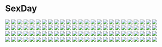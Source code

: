 # SexDay
![](https://konachan.com/jpeg/56d180c86eed8f85c9f743479230380d/Konachan.com%20-%20201596%20apple%20breasts%20candy%20cleavage%20dress%20fang%20food%20fruit%20game_cg%20green_hair%20group%20halloween%20hat%20long_hair%20night%20short_hair%20white_hair%20witch%20witch_hat.jpg)
![](https://konachan.com/image/d3075d3dac6acf78933a4a32789be0fc/Konachan.com%20-%20252475%20akasaai%20anthropomorphism%20bandage%20blush%20breasts%20grass%20gray_hair%20headband%20kamoi_%28kancolle%29%20kantai_collection%20long_hair%20thighhighs.jpg)
![](https://konachan.com/image/ed032de67081090d9e2719eddeb75465/Konachan.com%20-%20183118%20blonde_hair%20chain%20fan%20fang%20gloves%20horns%20hoshiguma_yuugi%20kantarou_%28nurumayutei%29%20long_hair%20red_eyes%20shackles%20touhou.jpg)
![](https://konachan.com/image/d24d0052b39c13a94b1760bd09364a3e/Konachan.com%20-%20119199%2016ban%20disgaea%20horns%20jpeg_artifacts%20mao_%28disgaea%29%20pantyhose%20pink_eyes%20pink_hair%20pointed_ears%20raspberyl%20short_hair%20skirt%20third-party_edit%20white.jpg)
![](https://konachan.com/image/957858eadd97186c82ff966e15a53d23/Konachan.com%20-%2098265%20%2B15%20boots%20flowers%20original%20scarf.jpg)
![](https://konachan.com/jpeg/c70289c91e830c57921387616229a43b/Konachan.com%20-%2087811%20akagaminanoka%20animal_ears%20catgirl%20cat_smile%20chibi%20flandre_scarlet%20food%20hat%20tail%20touhou%20vampire%20white.jpg)
![](https://konachan.com/jpeg/628c9e6d1de51e48c8d03f6a49f4876f/Konachan.com%20-%20200109%20animal%20bubbles%20fish%20purple_eyes%20purple_hair%20short_hair%20stockings%20water.jpg)
![](https://konachan.com/image/8b1afed87072fc2f9ef0467bb954f8a7/Konachan.com%20-%20216860%20flowers%20hatsune_miku%20headphones%20hinata8281%20long_hair%20microphone%20pink_hair%20sakura_miku%20tie%20twintails%20vocaloid.jpg)
![](https://konachan.com/jpeg/af32b0a97814399fa7224ffba4d7e995/Konachan.com%20-%20254800%20ass%20blonde_hair%20blue_eyes%20hanahanamaki%20ribbons%20third-party_edit%20twintails%20white.jpg)
![](https://konachan.com/image/75041abe0b8bc13f1c66e5f5d9acaadf/Konachan.com%20-%20277184%20barefoot%20bed%20bra%20breasts%20cleavage%20cropped%20fate_%28series%29%20glasses%20mash_kyrielight%20panties%20purple_eyes%20purple_hair%20short_hair%20underwear%20zucchini.jpg)
![](https://konachan.com/image/a6b93e8f0942fdd9ef8416b598b8df1e/Konachan.com%20-%20156622%20blonde_hair%20blue_eyes%20blush%20cherry_blossoms%20flowers%20headphones%20kagamine_rin%20long_hair%20night%20o_daizen%20petals%20phone%20vocaloid.jpg)
![](https://konachan.com/jpeg/b066e89286a409e299331ef2241babe1/Konachan.com%20-%20146909%20aqua_hair%20blue_eyes%20blush%20breasts%20hatsune_miku%20long_hair%20navel%20nipples%20nude%20pussy%20sayori%20thighhighs%20twintails%20uncensored%20vocaloid.jpg)
![](https://konachan.com/jpeg/070ce2b31bf5b18131c2a13f7b649a24/Konachan.com%20-%20190326%20brown_eyes%20brown_hair%20flowers%20ib%20ib_%28ib%29%20long_hair%20rose%20yui0a.jpg)
![](https://konachan.com/image/69e6a1ed4373c00f7857fbe031b8ff42/Konachan.com%20-%20204691%20fan%20hata_no_kokoro%20mask%20nonbei%20petals%20pink_hair%20purple_eyes%20touhou.jpg)
![](https://konachan.com/jpeg/5054adee55effd7e5cf5843effec7d6f/Konachan.com%20-%20298276%20blush%20chiyomaru_%28yumichiyo0606%29%20gloves%20gray_hair%20lize_helesta%20long_hair%20nijisanji%20purple_eyes%20tiara.jpg)
![](https://konachan.com/image/075742107d39d1f1abe2e425f6d50151/Konachan.com%20-%20109327%20autumn%20blonde_hair%20blue_eyes%20book%20bra%20food%20leaves%20original%20panties%20pocky%20striped_panties%20underwear%20valyu.jpg)
![](https://konachan.com/image/5928a14fd71ef9a0748e7ccb4a86d190/Konachan.com%20-%2019396%20kagurazaka_asuna%20konoe_konoka%20mahou_sensei_negima%20miyazaki_nodoka%20negi_springfield%20rikdo_koshi%20yukihiro_ayaka.jpg)
![](https://konachan.com/image/c2046ad72d870ede22bcc0807f717450/Konachan.com%20-%20133475%202girls%20anthropomorphism%20axis_powers_hetalia%20belarus_%28hetalia%29%20blonde_hair%20blue_eyes%20dress%20long_hair%20purple_eyes%20ukraine_%28hetalia%29.jpg)
![](https://konachan.com/image/2803ec1b1bcf4e9423e7737751e6b0f7/Konachan.com%20-%20223947%20ein_eis%20hatsune_miku%20long_hair%20space%20twintails%20vocaloid.jpg)
![](https://konachan.com/image/ae3195462247e87aa3d5067da81df64a/Konachan.com%20-%2048971%20all_male%20bleach%20male%20polychromatic%20ulquiorra_schiffer.jpg)
![](https://konachan.com/image/bdc1e96cc3f1194c2f719f76191d0666/Konachan.com%20-%20161936%20bow%20cherry_blossoms%20flowers%20hata_no_kokoro%20mask%20nine_%28liuyuhao1992%29%20petals%20pink_hair%20shade%20touhou%20water.jpg)
![](https://konachan.com/jpeg/91ce472c4b294024f9799805adb162a6/Konachan.com%20-%20210122%20blonde_hair%20blue_eyes%20chain%20game_cg%20norumu_rosurisubagu%20touhikou_game%20yasuyuki.jpg)
![](https://konachan.com/image/38423177d32889b393dac426222cfd4e/Konachan.com%20-%20137518%20aqua_eyes%20blonde_hair%20long_hair%20observerz%20original.jpg)
![](https://konachan.com/image/36d2733b26df2793209e6af94020cc4e/Konachan.com%20-%20218000%20blue_eyes%20hatsune_miku%20long_hair%20moppu810%20pink_hair%20sakura_miku%20tie%20twintails%20vocaloid.jpg)
![](https://konachan.com/image/1ff54dcdbf501f4831670882b9e34e19/Konachan.com%20-%2075905%20hatsune_miku%20tagme%20twintails%20vocaloid.jpg)
![](https://konachan.com/image/dc0b7dffbfa2efa3e8bba54e183f3c40/Konachan.com%20-%20192677%20building%20landscape%20nobody%20saiga_tokihito%20scenic%20the_hobbit.jpg)
![](https://konachan.com/image/dc131058ddf42786e434f6128ed584d1/Konachan.com%20-%20244439%20bakemonogatari%20breasts%20jpeg_artifacts%20long_hair%20monogatari_%28series%29%20school_uniform%20senjougahara_hitagi%20skirt%20tagme_%28artist%29%20third-party_edit%20tie.jpg)
![](https://konachan.com/image/cbff635d9d8a3b4e3660fbf431c7ecaf/Konachan.com%20-%2056866%20blonde_hair%20blue_eyes%20blush%20clochette%20daikanyama_sumire%20long_hair%20oshiki_hitoshi%20panties%20school_uniform%20striped_panties%20suzunone_seven%20underwear.jpg)
![](https://konachan.com/jpeg/40e4ff2b2aa1e0912861660689b35196/Konachan.com%20-%20286576%20ass%20breasts%20cameltoe%20catgirl%20fang%20gloves%20koumo%20long_hair%20nipples%20panties%20pantyhose%20red_eyes%20red_hair%20shorts%20skintight%20underwear%20wink%20xenoblade.jpg)
![](https://konachan.com/image/77974f22df10f8e48308c0d96124b525/Konachan.com%20-%2051730%20blue_eyes%20haramura_nodoka%20miyanaga_saki%20pink_hair%20saki%20school_uniform%20thighhighs.jpg)
![](https://konachan.com/image/393ac98e9830721786e9f511e71bbcaa/Konachan.com%20-%2024582%20shigure_asa%20shuffle.jpg)
![](https://konachan.com/image/9e1cc685980b73aa476c0925adb94585/Konachan.com%20-%20193635%20aya_shobon%20blue_eyes%20brown_hair%20christmas%20elbow_gloves%20gloves%20headdress%20long_hair%20original%20panties%20thighhighs%20underwear.jpg)
![](https://konachan.com/image/af7a6f79548b871a1a21fc4aee1557db/Konachan.com%20-%2024477%20hikari%20kono_minikuku_mo_utsukushii_sekai%20takemoto_takeru.jpg)
![](https://konachan.com/image/c518dc3d4903c97d60bf3ff71ddae505/Konachan.com%20-%2079992%20fujiwara_no_mokou%20hiyori-o%20touhou.jpg)
![](https://konachan.com/image/0f9ef53137e85fa932fd1c26f1cb6bcc/Konachan.com%20-%2073118%20blue_hair%20brown_eyes%20hat%20wings%20yori.jpg)
![](https://konachan.com/image/81f93f7475d39febbf238ac1f7a8f07b/Konachan.com%20-%20231160%20fate_grand_order%20fate_%28series%29%20scathach_%28fate_grand_order%29%20swd3e2.jpg)
![](https://konachan.com/jpeg/5adeca40f5ba468a491ce65c7a945727/Konachan.com%20-%20250613%20annin_doufu%20blonde_hair%20blush%20bow%20braids%20brown_eyes%20bunny%20doll%20idolmaster%20long_hair%20necklace%20saionji_kotoka%20teddy_bear%20wristwear.jpg)
![](https://konachan.com/jpeg/0e3987745982ccbf0e68d087efc3887d/Konachan.com%20-%20197223%20flowers%20green_eyes%20hatsune_miku%20long_hair%20shuzi%20skirt%20thighhighs%20twintails%20vocaloid.jpg)
![](https://konachan.com/jpeg/66a4f7546c687c5db57c9b90661b770e/Konachan.com%20-%2042615%20aisaka_taiga%20toradora.jpg)
![](https://konachan.com/image/71d37573e258fd4179fc5ea8eac9bb41/Konachan.com%20-%2018554%20animal_ears%20bell%20black_hair%20blush%20boots%20bow%20breasts%20catgirl%20cleavage%20snow%20snowman%20tail%20thighhighs%20yellow_eyes.jpg)
![](https://konachan.com/image/e9c7ca3fa11feeef536ebc383624e81c/Konachan.com%20-%20162629%20anal%20aqua_eyes%20aqua_hair%20blush%20cum%20hatsune_miku%20nipples%20pussy%20pussy_juice%20sex%20spread_pussy%20stockings%20sukesan%20twintails%20uncensored%20vocaloid.jpg)
![](https://konachan.com/image/3eef233543b7b49f95bd9d7d9b2a4f49/Konachan.com%20-%20165345%20animal_ears%20black_hair%20ch%40r%20necro-san%20skirt%20thighhighs%20yellow_eyes.jpg)
![](https://konachan.com/image/e2494167bb110cfac80fb6a4e4049681/Konachan.com%20-%2075797%20blonde_hair%20blush%20dress%20flandre_scarlet%20hat%20long_hair%20red_eyes%20ribbons%20touhou%20vampire%20wings.jpg)
![](https://konachan.com/image/5213f2f7a0a3d59f0d07f9f4f193d666/Konachan.com%20-%20157904%20blonde_hair%20blue_hair%20butterfly%20clouds%20dragon%20original%20pixiv_fantasia%20yuuki_youichi.jpg)
![](https://konachan.com/jpeg/4bff51d21f7edd9e4f445c27bef7d5a9/Konachan.com%20-%20169876%20aqua_eyes%20bikini%20blush%20boat%20breast_grab%20breasts%20censored%20game_cg%20itou_life%20long_hair%20nanase_momoka%20navel%20nipples%20pink_hair%20sex%20swimsuit%20water%20wet.jpg)
![](https://konachan.com/image/34cbbe4a0996762ebc8b64619c2e6488/Konachan.com%20-%2012136%20tagme.jpg)
![](https://konachan.com/jpeg/032c27f76edbaf76af91c87d66d0f5e6/Konachan.com%20-%20132792%20game_cg%20strawberry_feels%20yoshiwo.jpg)
![](https://konachan.com/jpeg/f7c0b0d62c0f4c147d00fc9c689605c8/Konachan.com%20-%20212717%20aliasing%20blush%20bow%20hakurei_reimu%20hasuga_sea%20japanese_clothes%20miko%20navel%20ofuda%20touhou.jpg)
![](https://konachan.com/image/d08db91f7150e50deaa349e096c348b6/Konachan.com%20-%20144539%20blonde_hair%20bra%20breasts%20cleavage%20food%20ice_cream%20liong%20long_hair%20open_shirt%20orange_eyes%20original%20panties%20socks%20underwear%20water%20wet.jpg)
![](https://konachan.com/jpeg/1f8789fdfbc89f2c62cba8a11b871acb/Konachan.com%20-%2017338%20hiiragi_tsukasa%20kuroi_nanako%20lucky_star.jpg)
![](https://konachan.com/image/825d71938973f8048e15687f11150fd1/Konachan.com%20-%2013466%20trinity_blood.jpg)
![](https://konachan.com/jpeg/ae001da4ad22b818ccead3f47eaa2cdb/Konachan.com%20-%20250224%20animal%20cat%20emilia_%28re%3Azero%29%20flowers%20long_hair%20nanamira_bi%20puck%20purple%20re%3Azero_kara_hajimeru_isekai_seikatsu%20ribbons%20white_hair.jpg)
![](https://konachan.com/image/ee3ce0df12f8b047724cbad31fad20ad/Konachan.com%20-%20128989%20alice_margatroid%20beach%20blonde_hair%20blue_eyes%20doll%20mosho%20school_swimsuit%20shanghai_doll%20swimsuit%20touhou%20water.jpg)
![](https://konachan.com/image/86801a107461769e3b1d889c0a172b3a/Konachan.com%20-%2028193%20alice_parade%20blush%20breasts%20censored%20game_cg%20long_hair%20nipples%20penis%20pink_hair%20purple_eyes%20unisonshift%20usagi_luna_hatsujou.jpg)
![](https://konachan.com/image/ff4df97f52ec39c3b268af13e8c6bdbe/Konachan.com%20-%20296387%202girls%20animal%20bicolored_eyes%20bird%20black_hair%20bow%20clouds%20grass%20kneehighs%20original%20purple_eyes%20school_uniform%20short_hair%20skirt%20sky%20sunset%20water.jpg)
![](https://konachan.com/jpeg/36d4288f7509d2dffae3bfa56dd4bec9/Konachan.com%20-%2079297%20angel_ring%20game_cg%20moonstone%20panties%20rukia_luminous_suiren%20saeki_nao%20skirt%20underwear%20upskirt.jpg)
![](https://konachan.com/image/ef8b05b9f3fe3f52673ded8a511cc78e/Konachan.com%20-%2017105%20hasegawa_chisame%20konoe_konoka%20mahou_sensei_negima%20miyazaki_nodoka%20sakurazaki_setsuna%20sasaki_makie%20yukihiro_ayaka.jpg)
![](https://konachan.com/image/5b5feff4fa99d6febe6186eab5e01330/Konachan.com%20-%2044714%20all_male%20code_geass%20kururugi_suzaku%20lelouch_lamperouge%20male.jpg)
![](https://konachan.com/image/20d60280c7875024c61313677a0f640a/Konachan.com%20-%20100036%20breast_grab%20breasts%20censored%20emori_misaki%20fingering%20game_cg%20hanafubuki%20miyano_shion%20nipples%20nude%20penis%20purple_hair%20water%20wet%20yellow_eyes.jpg)
![](https://konachan.com/image/2d1ee791eaec25ab55333ab7785840d8/Konachan.com%20-%20133665%20bikini%20breasts%20cleavage%20panties%20panty_pull%20striped_panties%20swimsuit%20taka_tony%20underwear.jpg)
![](https://konachan.com/image/b203d88775de22bd2441c6366b94f5de/Konachan.com%20-%20156394%20jpeg_artifacts%20kousaka_honoka%20love_live%21_school_idol_project%20minami_kotori%20sonoda_umi.jpg)
![](https://konachan.com/image/1676641e2dbef07bf30977ddbacb64b1/Konachan.com%20-%2044368%202girls%20hakurei_reimu%20japanese_clothes%20luxia_continent%20miko%20ofuda%20touhou%20yakumo_yukari.jpg)
![](https://konachan.com/jpeg/dd2403c2344845cfc55ee474eae564de/Konachan.com%20-%2029880%20calendar%20taiko_no_tatsujin%20vector.jpg)
![](https://konachan.com/image/056e21a9d0383f216fb71dc231b791e0/Konachan.com%20-%20113995%20butterfly%20flowers%20japanese_clothes%20mezamero%20mushishi%20paper%20short_hair.jpg)
![](https://konachan.com/image/069ffbcabad8f845a22c9213aea56256/Konachan.com%20-%2024877%20all_male%20male%20naruto%20uchiha_itachi.jpg)
![](https://konachan.com/jpeg/d6390212d41a5d966780296b4bb7ac09/Konachan.com%20-%20207213%20akatsuki_no_goei%20bandage%20barefoot%20blonde_hair%20blue_eyes%20game_cg%20kurayashiki_tae%20long_hair%20navel%20syangrila%20tomose_shunsaku.jpg)
![](https://konachan.com/jpeg/b34b7afa41e186086f650bda1256c273/Konachan.com%20-%20195139%20amane_neon%20game_cg%20guardian_place%20headband%20hinata_mutsuki%20long_hair%20school_uniform%20skyfish%20tie.jpg)
![](https://konachan.com/image/3da36e10cd8980f292bd137b9fad314a/Konachan.com%20-%20159560%20arcana_heart%20bodysuit%20logo%20mildred_avallone%20skintight.jpg)
![](https://konachan.com/image/4222f5572f5f575f10d2a9c29a6e7f3e/Konachan.com%20-%2076563%20code_geass%20kallen_stadtfeld.jpg)
![](https://konachan.com/image/71fc96b7f61207f37292dc8d64911965/Konachan.com%20-%2063151%20all_male%20black%20hanging%20itoshiki_nozomu%20male%20polychromatic%20short_hair%20watermark%20white_hair.jpg)
![](https://konachan.com/image/bb10abaeb4ee05f293c9b745dd934757/Konachan.com%20-%2028674%20anus%20ass%20censored%20chu_x_chu%20game_cg%20garter_belt%20maid%20nopan%20pussy%20pussy_juice%20thighhighs%20unisonshift.jpg)
![](https://konachan.com/image/06e1d205389ce2ad29ddf38a7c994efa/Konachan.com%20-%2029671%20alice_soft%20maria_custard%20rance_6.jpg)
![](https://konachan.com/image/95098780481b3bb1656bcc2ef5c4d282/Konachan.com%20-%2093904%20blue_eyes%20blue_hair%20bow%20cape%20dress%20gloves%20group%20hat%20headband%20long_hair%20pink_eyes%20pink_hair%20ribbons%20short_hair%20thighhighs%20tomoe_mami%20twintails.jpg)
![](https://konachan.com/image/25eedab7405a134e7bab0333d08ad396/Konachan.com%20-%2079631%20gun%20kawashiro_nitori%20touhou%20weapon.jpg)
![](https://konachan.com/jpeg/55ea9c8b8fbdd6b69eb921c965b41f7f/Konachan.com%20-%2054822%20bakemonogatari%20blue_eyes%20close%20monogatari_%28series%29%20red_hair%20senjougahara_hitagi%20vector.jpg)
![](https://konachan.com/image/17f95bd9d1519d459a29471d8b0e2d02/Konachan.com%20-%20198369%20asami_asami%20ass%20barefoot%20blonde_hair%20blue_eyes%20breasts%20hibiki_works%20nipples%20no_bra%20pajamas%20panties%20panty_pull%20striped_panties%20underwear.jpg)
![](https://konachan.com/jpeg/973691fb00142611acce99ea66fd1815/Konachan.com%20-%20241943%20bikini%20black_hair%20blonde_hair%20blush%20breasts%20brown_eyes%20glasses%20green_eyes%20horns%20logo%20long_hair%20navel%20red_eyes%20swimsuit%20tagme_%28artist%29%20to_love_ru.jpg)
![](https://konachan.com/image/24ce7231a129069160da97095bd890bf/Konachan.com%20-%2057774%20akiyama_mio%20hirasawa_yui%20k-on%21%20kotobuki_tsumugi%20tainaka_ritsu.jpg)
![](https://konachan.com/jpeg/fe7274208b6a5d5c1a40f98bfccebd8d/Konachan.com%20-%20244855%20all_male%20bakemonogatari%20black_hair%20close%20kaiki_deishuu%20male%20monogatari_%28series%29%20purple_eyes%20short_hair%20vector.jpg)
![](https://konachan.com/jpeg/21f196a9851962091c3b90fe5977bd8c/Konachan.com%20-%20111869%20axanael%20fujimi_suzu%20game_cg%20nurse%20transparent.jpg)
![](https://konachan.com/jpeg/e6a91729810111a62c8353ec9c36767c/Konachan.com%20-%20125488%202girls%20blonde_hair%20blue_hair%20blush%20chibi%20fang%20flandre_scarlet%20haipa_okara%20hat%20ponytail%20red_eyes%20remilia_scarlet%20short_hair%20touhou%20vampire%20wings.jpg)
![](https://konachan.com/jpeg/b305883de5ea0985354eeecaa1c66934/Konachan.com%20-%20175265%20anus%20barefoot%20bed%20black_hair%20blush%20breasts%20game_cg%20long_hair%20navel%20nipples%20nude%20purple_eyes%20pussy%20sakaki_yumiko%20spread_legs%20uncensored%20wet.jpg)
![](https://konachan.com/jpeg/b5b83b14079b85391454bd2c5faa6a52/Konachan.com%20-%20296256%20animal_ears%20bed%20blush%20catgirl%20gray_hair%20long_hair%20navel%20original%20panties%20panty_pull%20tail%20tetsu_tissue%20thighhighs%20underwear.jpg)
![](https://konachan.com/image/6283c805baeff61d0a8452b93e69ea6c/Konachan.com%20-%20286231%20aqua_eyes%20bubbles%20close%20go-toubun_no_hanayome%20nakano_nino%20pink_hair%20zhanzheng_zi.jpg)
![](https://konachan.com/jpeg/21193634c3b78b8fa17dba8e40b35b8c/Konachan.com%20-%20222548%20anthropomorphism%20flowers%20kantai_collection%20ruisento%20z3_max_schultz_%28kancolle%29.jpg)
![](https://konachan.com/jpeg/ec086d3c3c4f951cac453e69a054e689/Konachan.com%20-%20181930%20animal%20black_hair%20drink%20fish%20japanese_clothes%20kimono%20original%20short_hair%20tora_ko_tora%20white.jpg)
![](https://konachan.com/image/1af2516307c9a02d2a8554d05bff5351/Konachan.com%20-%2038880%20censored%20gouen_no_soleil%20rokushiki_ouka%20skyfish.jpg)
![](https://konachan.com/jpeg/56320e647d27b7872984e3c5b4aa3fb4/Konachan.com%20-%20278861%206u_%28eternal_land%29%20bikini%20blush%20breasts%20brown_eyes%20brown_hair%20kasumigaoka_utaha%20navel%20nipples%20scan%20swimsuit%20third-party_edit%20undressing%20white.jpg)
![](https://konachan.com/jpeg/3cbbe52a7548680eb966c361813e30cd/Konachan.com%20-%20297637%20animal_ears%20blonde_hair%20flowers%20japanese_clothes%20kimono%20mousegirl%20original%20yellow_eyes%20yuzuyomogi.jpg)
![](https://konachan.com/image/84bc439f1a97a147c9e3cd81ff78a3dd/Konachan.com%20-%20115421%20anal%20blue_hair%20censored%20cum%20dildo%20hinanawi_tenshi%20kamata_yuuya%20nipples%20pussy%20touhou%20vibrator.jpg)
![](https://konachan.com/image/c26afed7bf45480d5ceaf1b1f31efefe/Konachan.com%20-%20162866%20hatsune_miku%20maze_%28x12345x20022%29%20vocaloid.jpg)
![](https://konachan.com/image/a6ad3806bbc19a883aa1d7081f0f16bd/Konachan.com%20-%20177845%20amae_koromo%20animal_ears%20blonde_hair%20blue_eyes%20blush%20bunny_ears%20flat_chest%20loli%20moso_%28mousou_temporary%29%20nude%20saki%20towel.jpg)
![](https://konachan.com/image/fb50c01e99eb06fc7a8787e5d476b737/Konachan.com%20-%20274049%20candy%20couch%20drink%20idolmaster%20idolmaster_shiny_colors%20purple_eyes%20purple_hair%20tanaka_mamimi%20thighhighs%20tomato_%28madanai_the_cat%29%20twintails.jpg)
![](https://konachan.com/image/fcb0c45efce4b535d2be666780d939a3/Konachan.com%20-%20158698%20blue_eyes%20green_eyes%20onodera%20original%20red_eyes%20school_uniform%20snow.jpg)
![](https://konachan.com/image/98a20396dc008cb354323a46663be6f7/Konachan.com%20-%2090425%20animal_ears%20dress%20flowers%20long_hair%20tagme.jpg)
![](https://konachan.com/jpeg/96868472e0980158cc8126e7196586e3/Konachan.com%20-%20232529%20animal%20blush%20dress%20long_hair%20purple_eyes%20purple_hair%20rabbit%20tagme_%28artist%29%20thighhighs%20twintails%20vocaloid%20voiceroid%20yuzuki_yukari.jpg)
![](https://konachan.com/jpeg/567f837dcf57248724ea462fe52af341/Konachan.com%20-%20260974%20anthropomorphism%20azur_lane%20chinese_clothes%20chinese_dress%20kuro_%28kuronell%29%20long_hair%20nopan%20purple_eyes%20purple_hair%20ribbons%20thighhighs%20white%20wristwear.jpg)
![](https://konachan.com/image/15ecf8f87e374a7114afc9780ad8ec2f/Konachan.com%20-%20278083%20animal%20armor%20black_hair%20glasses%20gray_hair%20long_hair%20male%20original%20pixiv_fantasia%20short_hair%20swd3e2%20thighhighs%20tie%20watermark.jpg)
![](https://konachan.com/jpeg/4cdeede4065b63d886ebacd88b2bc062/Konachan.com%20-%20269596%202girls%20aircraft%20armor%20brown_hair%20building%20city%20combat_vehicle%20green_eyes%20gun%20mask%20military%20original%20ponytail%20short_hair%20sword%20vectorek%20weapon.jpg)
![](https://konachan.com/image/96c0fbad1bb0b9525f4b1490304ecd48/Konachan.com%20-%2085537%202girls%20ass%20breasts%20cleavage%20eyepatch%20ikkitousen%20panties%20rin_sin%20ryofu_housen%20ryomou_shimei%20topless%20underwear%20yuri.jpg)
